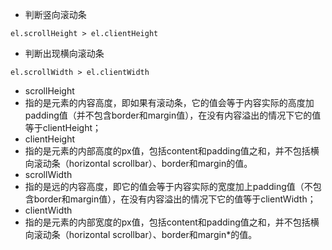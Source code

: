 * 判断竖向滚动条
```
el.scrollHeight > el.clientHeight
```
* 判断出现横向滚动条
```
el.scrollWidth > el.clientWidth
```
* scrollHeight
* 指的是元素的内容高度，即如果有滚动条，它的值会等于内容实际的高度加padding值（并不包含border和margin值），在没有内容溢出的情况下它的值等于clientHeight；
* clientHeight
* 指的是元素的内部高度的px值，包括content和padding值之和，并不包括横向滚动条（horizontal scrollbar）、border和margin的值。
* scrollWidth
* 指的是远的内容高度，即它的值会等于内容实际的宽度加上padding值（不包含border和margin值），在没有内容溢出的情况下它的值等于clientWidth；
* clientWidth
* 指的是元素的内部宽度的px值，包括content和padding值之和，并不包括横向滚动条（horizontal scrollbar）、border和margin*的值。